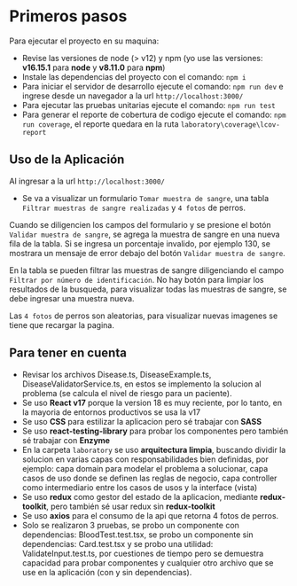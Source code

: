 # Primeros pasos

Para ejecutar el proyecto en su maquina:

- Revise las versiones de node (> v12) y npm (yo use las versiones: **v16.15.1** para **node** y **v8.11.0** para **npm**)
- Instale las dependencias del proyecto con el comando: `npm i`
- Para iniciar el servidor de desarrollo ejecute el comando: `npm run dev` e ingrese desde un navegador a la url `http://localhost:3000/`
- Para ejecutar las pruebas unitarias ejecute el comando: `npm run test`
- Para generar el reporte de cobertura de codigo ejecute el comando: `npm run coverage`, el reporte quedara en la ruta `laboratory\coverage\lcov-report`

## Uso de la Aplicación

Al ingresar a la url `http://localhost:3000/`

- Se va a visualizar un formulario `Tomar muestra de sangre`, una tabla `Filtrar muestras de sangre realizadas` y `4 fotos` de perros.

Cuando se diligencien los campos del formulario y se presione el botón `Validar muestra de sangre`, se agrega la muestra de sangre en una nueva fila de la tabla.
Si se ingresa un porcentaje invalido, por ejemplo 130, se mostrara un mensaje de error debajo del botón `Validar muestra de sangre`.

En la tabla se pueden filtrar las muestras de sangre diligenciando el campo `Filtrar por número de identificación`. No hay botón para limpiar los resultados de la busqueda, para visualizar todas las muestras de sangre, se debe ingresar una muestra nueva.

Las `4 fotos` de perros son aleatorias, para visualizar nuevas imagenes se tiene que recargar la pagina.

## Para tener en cuenta

- Revisar los archivos Disease.ts, DiseaseExample.ts, DiseaseValidatorService.ts, en estos se implemento la solucion al problema (se calcula el nivel de riesgo para un paciente).
- Se uso **React v17** porque la version 18 es muy reciente, por lo tanto, en la mayoria de entornos productivos se usa la v17
- Se uso **CSS** para estilizar la aplicacion pero sé trabajar con **SASS**
- Se uso **react-testing-library** para probar los componentes pero también sé trabajar con **Enzyme**
- En la carpeta `laboratory` se uso **arquitectura limpia**, buscando dividir la solucion en varias capas con responsabilidades bien definidas, por ejemplo:
capa domain para modelar el problema a solucionar, capa casos de uso donde se definen las reglas de negocio, capa controller como intermediario entre los casos de usos y la interface (vista)
- Se uso **redux** como gestor del estado de la aplicacion, mediante **redux-toolkit**, pero también sé usar redux sin **redux-toolkit**
- Se uso **axios** para el consumo de la api que retorna 4 fotos de perros.
- Solo se realizaron 3 pruebas, se probo un componente con dependencias: BloodTest.test.tsx, se probo un componente sin dependencias: Card.test.tsx y se probo una utilidad: ValidateInput.test.ts, por cuestiones de tiempo pero se demuestra capacidad para probar componentes y cualquier otro archivo que se use en la aplicación (con y sin dependencias).
